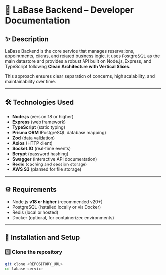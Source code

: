 # 📘 LaBase Backend – Developer Documentation

## ✨ Description

LaBase Backend is the core service that manages reservations, appointments, clients, and related business logic. It uses PostgreSQL as the main datastore and provides a robust API built on Node.js, Express, and TypeScript following **Clean Architecture with Vertical Slices**.

This approach ensures clear separation of concerns, high scalability, and maintainability over time.

---

## 🛠 Technologies Used

- **Node.js** (version 18 or higher)
- **Express** (web framework)
- **TypeScript** (static typing)
- **Prisma ORM** (PostgreSQL database mapping)
- **Zod** (data validation)
- **Axios** (HTTP client)
- **Socket.IO** (real-time events)
- **Bcrypt** (password hashing)
- **Swagger** (interactive API documentation)
- **Redis** (caching and session storage)
- **AWS S3** (planned for file storage)

---

## ⚙️ Requirements

- Node.js **v18 or higher** (recommended v20+)
- PostgreSQL (installed locally or via Docker)
- Redis (local or hosted)
- Docker (optional, for containerized environments)

---

## 🚀 Installation and Setup

### 1️⃣ Clone the repository

```bash
git clone <REPOSITORY_URL>
cd labase-service
